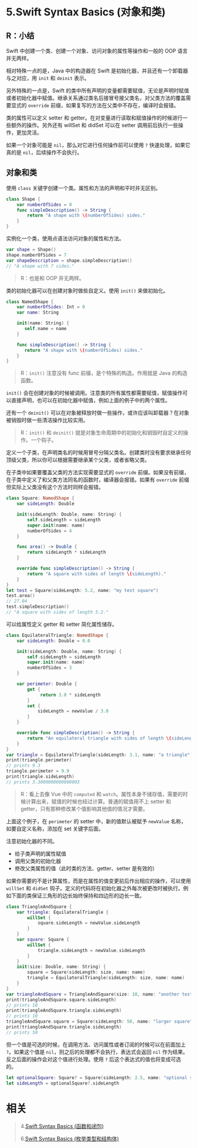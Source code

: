 # 5.Swift Syntax Basics (对象和类)

## R：小结

Swift 中创建一个类、创建一个对象、访问对象的属性等操作和一般的 OOP 语言并无两样。

相对特殊一点的是，Java 中的构造器在 Swift 是初始化器，并且还有一个卸载器与之对应，用 `init` 和 `deinit` 表示。

另外特殊的一点是，Swift 的类中所有声明的变量都需要赋值，无论是声明时赋值或者初始化器中赋值。继承关系通过类名后接冒号接父类名，对父类方法的覆盖需要显式的 `override` 前缀，如果复写的方法在父类中不存在，编译时会报错。

类的属性可以定义 setter 和 getter。在对变量进行读取和赋值操作的时候进行一些额外的操作。另外还有 willSet 和 didSet 可以在 setter 调用前后执行一些操作，更加灵活。

如果一个对象可能是 `nil`，那么对它进行任何操作前可以使用 `?` 快速处理，如果它真的是 `nil`，后续操作不会执行。

## 对象和类

使用 `class` 关键字创建一个类。属性和方法的声明和平时并无区别。

```swift
class Shape {
    var numberOfSides = 0
    func simpleDescription() -> String {
        return "A shape with \(numberOfSides) sides."
    }
}
```

实例化一个类，使用点语法访问对象的属性和方法。

```swift
var shape = Shape()
shape.numberOfSides = 7
var shapeDescription = shape.simpleDescription()
// "A shape with 7 sides."
```

> R：也是和 OOP 并无两样。

类的初始化器可以在创建对象时做些自定义。使用 `init()` 来做初始化。

```swift
class NamedShape {
    var numberOfSides: Int = 0
    var name: String

    init(name: String) {
       self.name = name
    }

    func simpleDescription() -> String {
       return "A shape with \(numberOfSides) sides."
    }
}
```

> R：`init()` 注意没有 func 前缀，是个特殊的构造。作用就是 Java 的构造函数。

`init()` 会在创建对象的时候被调用。注意类的所有属性都需要赋值，赋值操作可以直接声明，也可以在初始化器中赋值，例如上面的例子中的两个属性。

还有一个 `deinit()` 可以在对象被释放时做一些操作，或许应该叫卸载器？在对象被销毁时做一些清洁操作比较实用。

> R：`init()` 和 `deinit()` 就是对象生命周期中的初始化和销毁时自定义的操作。一个钩子。

定义一个子类，在声明类名的时候用冒号分隔父类名。创建类时没有要求继承任何顶级父类，所以你可以根据需要继承某个父类，或者省略父类。

在子类中如果要覆盖父类的方法实现需要显式的 `override` 前缀。如果没有前缀，在子类中定义了和父类方法同名的函数时，编译器会报错。如果有 `override` 前缀但实际上父类没有这个方法时同样会报错。

```swift
class Square: NamedShape {
    var sideLength: Double

    init(sideLength: Double, name: String) {
        self.sideLength = sideLength
        super.init(name: name)
        numberOfSides = 4
    }

    func area() -> Double {
        return sideLength * sideLength
    }

    override func simpleDescription() -> String {
        return "A square with sides of length \(sideLength)."
    }
}
let test = Square(sideLength: 5.2, name: "my test square")
test.area()
// 27.04
test.simpleDescription()
// "A square with sides of length 5.2."
```

可以给属性定义 getter 和 setter 简化属性储存。

```swift
class EquilateralTriangle: NamedShape {
    var sideLength: Double = 0.0

    init(sideLength: Double, name: String) {
        self.sideLength = sideLength
        super.init(name: name)
        numberOfSides = 3
    }

    var perimeter: Double {
        get {
             return 3.0 * sideLength
        }
        set {
            sideLength = newValue / 3.0
        }
    }

    override func simpleDescription() -> String {
        return "An equilateral triangle with sides of length \(sideLength)."
    }
}
var triangle = EquilateralTriangle(sideLength: 3.1, name: "a triangle")
print(triangle.perimeter)
// prints 9.3
triangle.perimeter = 9.9
print(triangle.sideLength)
// prints 3.3000000000000003
```

> R：看上去像 Vue 中的 `computed` 和 `watch`。属性本身不储存值，需要的时候计算出来，赋值的时候也经过计算。普通的赋值用不上 setter 和 getter，只有那种修改某个值影响其他值的情况才需要。

上面这个例子，在 `perimeter` 的 setter 中，新的值默认被赋予 `newValue` 名称，如要自定义名称，添加在 set 关键字后面。

注意初始化器的不同。

- 给子类声明的属性赋值
- 调用父类的初始化器
- 修改父类属性的值（此时类的方法、getter、setter 是有效的）

如果你需要的不是计算属性，而是在属性的值变更前后作出相应的操作，可以使用 `willSet` 和 `didSet` 钩子。定义的代码将在初始化器之外每次被更改时被执行。例如下面的类保证三角形的边长始终保持和四边形的边长一致。

```swift
class TriangleAndSquare {
    var triangle: EquilateralTriangle {
        willSet {
            square.sideLength = newValue.sideLength
        }
    }
    var square: Square {
        willSet {
            triangle.sideLength = newValue.sideLength
        }
    }
    init(size: Double, name: String) {
        square = Square(sideLength: size, name: name)
        triangle = EquilateralTriangle(sideLength: size, name: name)
    }
}
var triangleAndSquare = TriangleAndSquare(size: 10, name: "another test shape")
print(triangleAndSquare.square.sideLength)
// prints 10
print(triangleAndSquare.triangle.sideLength)
// prints 10
triangleAndSquare.square = Square(sideLength: 50, name: "larger square")
print(triangleAndSquare.triangle.sideLength)
// prints 50
```

但一个值是可选的时候，在调用方法、访问属性或者订阅的时候可以在前面加上 `?`。如果这个值是 `nil`，则之后的处理都不会执行，表达式会返回 `nil` 作为结果。反之后面的操作会对这个值进行处理。使用 `?` 后这个表达式的值也将变成可选的。

```swift
let optionalSquare: Square? = Square(sideLength: 2.5, name: "optional square")
let sideLength = optionalSquare?.sideLength
```

# 相关

> 4.[Swift Syntax Basics (函数和闭包)](<https://github.com/zfanli/notes/blob/master/swift/4.SyntaxBasics(Functions&Closures).md>)
>
> 6.[Swift Syntax Basics (枚举类型和结构体)](<https://github.com/zfanli/notes/blob/master/swift/6.SyntaxBasics(Enumerations&Structures).md>)
